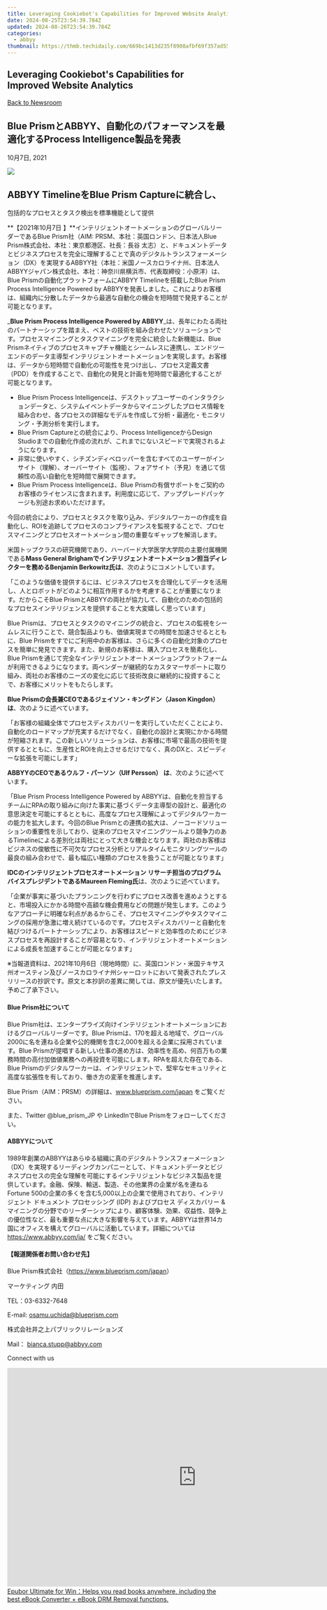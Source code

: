 ```yaml
---
title: Leveraging Cookiebot's Capabilities for Improved Website Analytics
date: 2024-08-25T23:54:39.784Z
updated: 2024-08-26T23:54:39.784Z
categories:
  - abbyy
thumbnail: https://thmb.techidaily.com/669bc1413d235f8908afbf69f357ad5578fda1c3066e7cdb610eb41a93c8a8ff.jpeg
---
```


## Leveraging Cookiebot's Capabilities for Improved Website Analytics

[Back to Newsroom](https://tools.techidaily.com/abbyy/products/)

## Blue PrismとABBYY、自動化のパフォーマンスを最適化するProcess Intelligence製品を発表

10月7日, 2021

![](https://content.abbyy.com/-/media/project/abbyy/abbyy/branchtemplates/shutterstock_1272462163_1296-x-729.jpg?h=729&iar=0&w=1296)

## ABBYY TimelineをBlue Prism Captureに統合し、  
包括的なプロセスとタスク検出を標準機能として提供

**【2021年10月7日 】**インテリジェントオートメーションのグローバルリーダーであるBlue Prism社（AIM: PRSM、本社：英国ロンドン、日本法人Blue Prism株式会社、本社：東京都港区、社長：長谷 太志）と、ドキュメントデータとビジネスプロセスを完全に理解することで真のデジタルトランスフォーメーション（DX）を実現するABBYY社（本社：米国ノースカロライナ州、日本法人ABBYYジャパン株式会社、本社：神奈川県横浜市、代表取締役：小原洋）は、Blue Prismの自動化プラットフォームにABBYY Timelineを搭載したBlue Prism Process Intelligence Powered by ABBYYを発表しました。これによりお客様は、組織内に分散したデータから最適な自動化の機会を短時間で発見することが可能となります。

_**Blue Prism Process Intelligence Powered by ABBYY**_は、長年にわたる両社のパートナーシップを踏まえ、ベストの技術を組み合わせたソリューションです。プロセスマイニングとタスクマイニングを完全に統合した新機能は、Blue Prismネイティブのプロセスキャプチャ機能とシームレスに連携し、エンドツーエンドのデータ主導型インテリジェントオートメーションを実現します。お客様は、データから短時間で自動化の可能性を見つけ出し、プロセス定義文書（PDD）を作成することで、自動化の発見と計画を短時間で最適化することが可能となります。

* Blue Prism Process Intelligenceは、デスクトップユーザーのインタラクションデータと、システムイベントデータからマイニングしたプロセス情報を組み合わせ、各プロセスの詳細なモデルを作成して分析・最適化・モニタリング・予測分析を実行します。
* Blue Prism Captureとの統合により、Process IntelligenceからDesign Studioまでの自動化作成の流れが、これまでにないスピードで実現されるようになります。
* 非常に使いやすく、シチズンディベロッパーを含むすべてのユーザーがインサイト（理解）、オーバーサイト（監視）、フォアサイト（予見）を通じて信頼性の高い自動化を短時間で展開できます。
* Blue Prism Process Intelligenceは、Blue Prismの有償サポートをご契約のお客様のライセンスに含まれます。利用度に応じて、アップグレードパッケージも別途お求めいただけます。

今回の統合により、プロセスとタスクを取り込み、デジタルワーカーの作成を自動化し、ROIを追跡してプロセスのコンプライアンスを監視することで、プロセスマイニングとプロセスオートメーション間の重要なギャップを解消します。

米国トップクラスの研究機関であり、ハーバード大学医学大学院の主要付属機関である**Mass General Brighamでインテリジェントオートメーション担当ディレクターを務めるBenjamin Berkowitz氏は**、次のようにコメントしています。

「このような価値を提供するには、ビジネスプロセスを合理化してデータを活用し、人とロボットがどのように相互作用するかを考慮することが重要になります。だからこそBlue PrismとABBYYの両社が協力して、自動化のための包括的なプロセスインテリジェンスを提供することを大変嬉しく思っています」

Blue Prismは、プロセスとタスクのマイニングの統合と、プロセスの監視をシームレスに行うことで、競合製品よりも、価値実現までの時間を加速させるとともに、Blue Prismをすでにご利用中のお客様は、さらに多くの自動化対象のプロセスを簡単に発見できます。また、新規のお客様は、購入プロセスを簡素化し、Blue Prismを通じて完全なインテリジェントオートメーションプラットフォームが利用できるようになります。両ベンダーが継続的なカスタマーサポートに取り組み、両社のお客様のニーズの変化に応じて技術改良に継続的に投資することで、お客様にメリットをもたらします。

**Blue Prismの会長兼CEOであるジェイソン・キングドン（Jason Kingdon）は**、次のように述べています。

「お客様の組織全体でプロセスディスカバリーを実行していただくことにより、自動化のロードマップが充実するだけでなく、自動化の設計と実現にかかる時間が短縮されます。この新しいソリューションは、お客様に市場で最高の技術を提供するとともに、生産性とROIを向上させるだけでなく、真のDXと、スピーディーな拡張を可能にします」

**ABBYYのCEOであるウルフ・パーソン（Ulf Persson） は**、次のように述べています。

「Blue Prism Process Intelligence Powered by ABBYYは、自動化を担当するチームにRPAの取り組みに向けた事実に基づくデータ主導型の設計と、最適化の意思決定を可能にするとともに、高度なプロセス理解によってデジタルワーカーの能力を拡大します。今回のBlue Prismとの連携の拡大は、ノーコードソリューションの重要性を示しており、従来のプロセスマイニングツールより競争力のあるTimelineによる差別化は両社にとって大きな機会となります。両社のお客様はビジネスの俊敏性に不可欠なプロセス分析とリアルタイムモニタリングツールの最良の組み合わせで、最も幅広い種類のプロセスを扱うことが可能となります」

**IDCのインテリジェントプロセスオートメーション リサーチ担当のプログラム バイスプレジデントであるMaureen Fleming氏**は、次のように述べています。

「企業が事実に基づいたプランニングを行わずにプロセス改善を進めようとすると、市場投入にかかる時間や高額な機会費用などの問題が発生します。このようなアプローチに明確な利点があるからこそ、プロセスマイニングやタスクマイニングの採用が急激に増え続けているのです。プロセスディスカバリーと自動化を結びつけるパートナーシップにより、お客様はスピードと効率性のためにビジネスプロセスを再設計することが容易となり、インテリジェントオートメーションによる成長を加速することが可能となります」

※当報道資料は、2021年10月6日（現地時間）に、英国ロンドン・米国テキサス州オースティン及びノースカロライナ州シャーロットにおいて発表されたプレスリリースの抄訳です。原文と本抄訳の差異に関しては、原文が優先いたします。予めご了承下さい。

#### **Blue Prism社について**

Blue Prism社は、エンタープライズ向けインテリジェントオートメーションにおけるグローバルリーダーです。Blue Prismは、170を超える地域で、グローバル 2000に名を連ねる企業や公的機関を含む2,000を超える企業に採用されています。Blue Prismが提唱する新しい仕事の進め方は、効率性を高め、何百万もの業務時間の高付加価値業務への再投資を可能にします。RPAを超えた存在である、Blue Prismのデジタルワーカーは、インテリジェントで、堅牢なセキュリティと高度な拡張性を有しており、働き方の変革を推進します。

Blue Prism（AIM：PRSM）の詳細は、www.blueprism.com/japan をご覧ください。

また、Twitter @blue\_prism\_JP や LinkedInでBlue Prismをフォローしてください。

#### **ABBYYについて**

1989年創業のABBYYはあらゆる組織に真のデジタルトランスフォーメーション（DX）を実現するリーディングカンパニーとして、ドキュメントデータとビジネスプロセスの完全な理解を可能にするインテリジェントなビジネス製品を提供しています。金融、保険、輸送、製造、その他業界の企業が名を連ねるFortune 500の企業の多くを含む5,000以上の企業で使用されており、インテリジェント ドキュメント プロセッシング (IDP) およびプロセス ディスカバリー & マイニングの分野でのリーダーシップにより、顧客体験、効果、収益性、競争上の優位性など、最も重要な点に大きな影響を与えています。ABBYYは世界14カ国にオフィスを構えてグローバルに活動しています。詳細については https://www.abbyy.com/ja/ をご覧ください。

#### 【報道関係者お問い合わせ先】

Blue Prism株式会社（<https://www.blueprism.com/japan>）

マーケティング 内田

TEL：03-6332-7648

E-mail: [osamu.uchida@blueprism.com](https://tools.techidaily.com/abbyy/products/)

  
株式会社井之上パブリックリレーションズ

Mail： [bianca.stupp@abbyy.com](https://tools.techidaily.com/abbyy/products/)

Connect with us

<ins class="adsbygoogle"
     style="display:block"
     data-ad-format="autorelaxed"
     data-ad-client="ca-pub-7571918770474297"
     data-ad-slot="1223367746"></ins>



<ins class="adsbygoogle"
     style="display:block"
     data-ad-client="ca-pub-7571918770474297"
     data-ad-slot="8358498916"
     data-ad-format="auto"
     data-full-width-responsive="true"></ins>

<!-- affiliate ads begin -->
<a href="https://secure.2checkout.com/order/checkout.php?PRODS=4599951&QTY=1&AFFILIATE=108875&CART=1"><iframe width="864" height="500" src="https://www.youtube.com/embed/jVnfr5HudQw" title="The Latest and Easiest Solution to Remove Kindle DRM on Windows (without Degrading)" frameborder="0" allow="accelerometer; autoplay; clipboard-write; encrypted-media; gyroscope; picture-in-picture; web-share" referrerpolicy="strict-origin-when-cross-origin" allowfullscreen></iframe>
Epubor Ultimate for Win：Helps you read books anywhere, including the best eBook Converter + eBook DRM Removal functions.</a>
<!-- affiliate ads end -->

